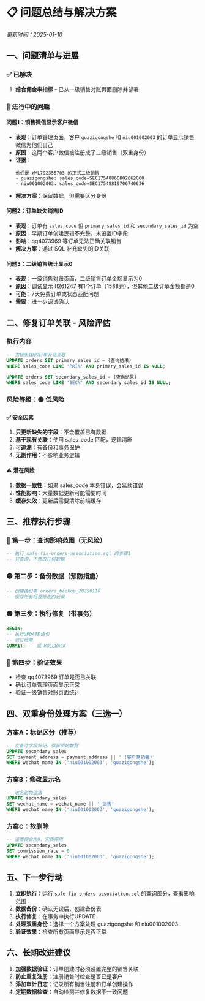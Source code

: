 # 📋 问题总结与解决方案
*更新时间：2025-01-10*

## 一、问题清单与进展

### ✅ 已解决
1. **综合佣金率指标** - 已从一级销售对账页面删除并部署

### 🔧 进行中的问题

#### 问题1：销售微信显示客户微信
- **表现**：订单管理页面，客户 `guazigongshe` 和 `niu001002003` 的订单显示销售微信为他们自己
- **原因**：这两个客户微信被注册成了二级销售（双重身份）
- **证据**：
  ```
  他们是 WML792355703 的正式二级销售
  - guazigongshe: sales_code=SEC17548860802662060
  - niu001002003: sales_code=SEC17548819706740636
  ```
- **解决方案**：保留数据，但需要区分身份

#### 问题2：订单缺失销售ID  
- **表现**：订单有 `sales_code` 但 `primary_sales_id` 和 `secondary_sales_id` 为空
- **原因**：早期订单创建逻辑不完整，未设置ID字段
- **影响**：qq4073969 等订单无法正确关联销售
- **解决方案**：通过 SQL 补充缺失的ID关联

#### 问题3：二级销售统计显示0
- **表现**：一级销售对账页面，二级销售订单金额显示为0
- **原因**：调试显示 fl261247 有1个订单（1588元），但其他二级订单金额都是0
- **可能**：7天免费订单或状态匹配问题
- **需要**：进一步调试确认

## 二、修复订单关联 - 风险评估

### 执行内容
```sql
-- 为缺失ID的订单补充关联
UPDATE orders SET primary_sales_id = (查询结果)
WHERE sales_code LIKE 'PRI%' AND primary_sales_id IS NULL;

UPDATE orders SET secondary_sales_id = (查询结果)  
WHERE sales_code LIKE 'SEC%' AND secondary_sales_id IS NULL;
```

### 风险等级：🟢 低风险

#### ✅ 安全因素
1. **只更新缺失的字段**：不会覆盖已有数据
2. **基于现有关联**：使用 sales_code 匹配，逻辑清晰
3. **可追溯**：有备份和事务保护
4. **无副作用**：不影响业务逻辑

#### ⚠️ 潜在风险
1. **数据一致性**：如果 sales_code 本身错误，会延续错误
2. **性能影响**：大量数据更新可能需要时间
3. **缓存失效**：更新后需要清除前端缓存

## 三、推荐执行步骤

### 🔵 第一步：查询影响范围（无风险）
```sql
-- 执行 safe-fix-orders-association.sql 的步骤1
-- 只查询，不修改任何数据
```

### 🟡 第二步：备份数据（预防措施）
```sql
-- 创建备份表 orders_backup_20250110
-- 保存所有将被修改的记录
```

### 🟢 第三步：执行修复（带事务）
```sql
BEGIN;
-- 执行UPDATE语句
-- 验证结果
COMMIT; -- 或 ROLLBACK
```

### 🔵 第四步：验证效果
- 检查 qq4073969 订单是否已关联
- 确认订单管理页面显示正常
- 验证一级销售对账页面统计

## 四、双重身份处理方案（三选一）

### 方案A：标记区分（推荐）
```sql
-- 在备注字段标记，保留原始数据
UPDATE secondary_sales 
SET payment_address = payment_address || ' (客户兼销售)'
WHERE wechat_name IN ('niu001002003', 'guazigongshe');
```

### 方案B：修改显示名
```sql
-- 改名避免混淆
UPDATE secondary_sales 
SET wechat_name = wechat_name || '_销售'
WHERE wechat_name IN ('niu001002003', 'guazigongshe');
```

### 方案C：软删除
```sql
-- 设置佣金为0，实质停用
UPDATE secondary_sales 
SET commission_rate = 0
WHERE wechat_name IN ('niu001002003', 'guazigongshe');
```

## 五、下一步行动

1. **立即执行**：运行 `safe-fix-orders-association.sql` 的查询部分，查看影响范围
2. **数据备份**：确认无误后，创建备份表
3. **执行修复**：在事务中执行UPDATE
4. **处理双重身份**：选择一个方案处理 guazigongshe 和 niu001002003
5. **验证效果**：检查所有页面显示是否正常

## 六、长期改进建议

1. **加强数据验证**：订单创建时必须设置完整的销售关联
2. **防止重复注册**：注册销售时检查是否已是客户
3. **添加审计日志**：记录所有销售注册和订单创建操作
4. **定期数据检查**：自动检测并修复数据不一致问题
